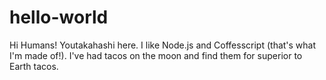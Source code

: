 # hello-world

Hi Humans!
Youtakahashi here. I like Node.js and Coffesscript (that's what I'm made of!).
I've had tacos on the moon and find them for superior to Earth tacos.
